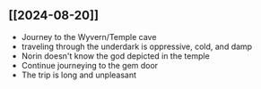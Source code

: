 ## [[2024-08-20]]
- Journey to the Wyvern/Temple cave
- traveling through the underdark is oppressive, cold, and damp
- Norin doesn't know the god depicted in the temple
- Continue journeying to the gem door
- The trip is long and unpleasant